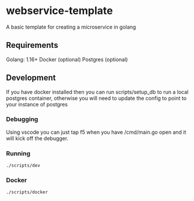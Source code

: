 # webservice-template

A basic template for creating a microservice in golang

## Requirements

Golang: 1.16+
Docker (optional)
Postgres (optional)

## Development

If you have docker installed then you can run scripts/setup_db to run a local postgres container, otherwise you will need to update the config to point to your instance of postgres


### Debugging

Using vscode you can just tap f5 when you have /cmd/main.go open and it will kick off the debugger.

### Running

```./scripts/dev```

### Docker

```./scripts/docker```